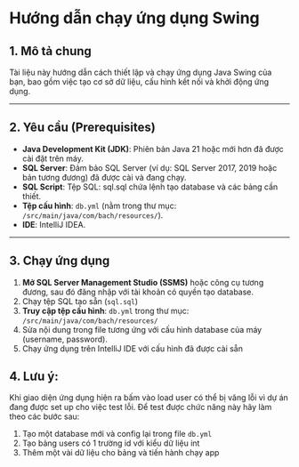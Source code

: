 # Hướng dẫn chạy ứng dụng Swing

## 1. Mô tả chung
Tài liệu này hướng dẫn cách thiết lập và chạy ứng dụng Java Swing của bạn, bao gồm việc tạo cơ sở dữ liệu, cấu hình kết nối và khởi động ứng dụng.

---

## 2. Yêu cầu (Prerequisites)
- **Java Development Kit (JDK)**: Phiên bản Java 21 hoặc mới hơn đã được cài đặt trên máy.
- **SQL Server**: Đảm bảo SQL Server (ví dụ: SQL Server 2017, 2019 hoặc bản tương đương) đã được cài và đang chạy.
- **SQL Script**: Tệp SQL: sql.sql chứa lệnh tạo database và các bảng cần thiết.
- **Tệp cấu hình**: `db.yml` (nằm trong thư mục: `/src/main/java/com/bach/resources/`).
- **IDE**: IntelliJ IDEA.

---

## 3. Chạy ứng dụng
1. **Mở SQL Server Management Studio (SSMS)** hoặc công cụ tương đương, sau đó đăng nhập với tài khoản có quyền tạo database.
2. Chạy tệp SQL tạo sẵn (`sql.sql`)
3. **Truy cập tệp cấu hình**: `db.yml` trong thư mục: `/src/main/java/com/bach/resources/`
4. Sửa nội dung trong file tương ứng với cấu hình database của máy (username, password).
5. Chạy ứng dụng trên IntelliJ IDE với cấu hình đã được cài sẵn

## 4. Lưu ý:
Khi giao diện ứng dụng hiện ra bấm vào load user có thể bị văng lỗi vì dự án đang được set up cho việc test lỗi. Để test được chức năng này hãy làm theo các bước sau:
1. Tạo một database mới và config lại trong file `db.yml`
2. Tạo bảng users có 1 trường id với kiểu dữ liệu int
3. Thêm một vài dữ liệu cho bảng và tiến hành chạy app
